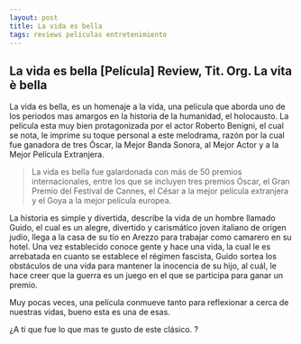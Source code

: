 ```yaml
---
layout: post
title: La vida es bella
tags: reviews películas entretenimiento
---
```


La vida es bella [Película] Review, Tit. Org. La vita è bella
------

La vida es bella, es un homenaje a la vida, una película que aborda uno de los periodos mas amargos en la historia de la humanidad, el holocausto. La película esta muy bien protagonizada por el actor Roberto Benigni, el cual se nota, le imprime su toque personal a este melodrama, razón por la cual fue ganadora de tres Óscar, la Mejor Banda Sonora, al Mejor Actor y a la Mejor Película Extranjera.

> La vida es bella fue galardonada con más de 50 premios internacionales, entre los que se incluyen tres premios Óscar, el Gran Premio del Festival de Cannes, el César a la mejor película extranjera y el Goya a la mejor película europea.

La historia es simple y divertida, describe la vida de un hombre llamado Guido, el cual es un alegre, divertido y carismático joven italiano de origen judío, llega a la casa de su tío en Arezzo para trabajar como camarero en su hotel. Una vez establecido conoce gente y hace una vida, la cual le es arrebatada en cuanto se establece el régimen fascista, Guido sortea los obstáculos de una vida para mantener la inocencia de su hijo, al cuál, le hace creer que la guerra es un juego en el que se participa para ganar un premio.


Muy pocas veces, una película conmueve tanto para reflexionar a cerca de nuestras vidas, bueno esta es una de esas.

¿A ti que fue lo que mas te gusto de este clásico. ?

